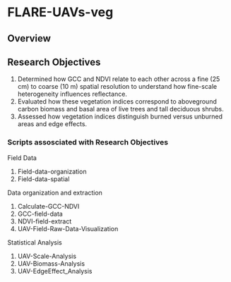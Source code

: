 # FLARE-UAVs-veg
## Overview

## Research Objectives

1. Determined how GCC and NDVI relate to each other across a fine (25 cm) to coarse (10 m) spatial resolution to understand how fine-scale heterogeneity influences reflectance. 
2. Evaluated how these vegetation indices correspond to aboveground carbon biomass and basal area of live trees and tall deciduous shrubs. 
3. Assessed how vegetation indices distinguish burned versus unburned areas and edge effects. 

### Scripts assosciated with Research Objectives
Field Data
1. Field-data-organization
2. Field-data-spatial

Data organization and extraction
1. Calculate-GCC-NDVI
2. GCC-field-data
3. NDVI-field-extract
4. UAV-Field-Raw-Data-Visualization

Statistical Analysis
1. UAV-Scale-Analysis
2. UAV-Biomass-Analysis
3. UAV-EdgeEffect_Analysis
